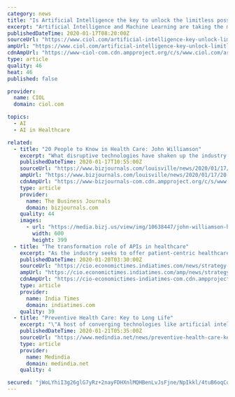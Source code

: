 ```yaml
---
category: news
title: "Is Artificial Intelligence the key to unlock the limitless possibilities in Healthcare?"
excerpt: "Artificial Intelligence and Machine Learning are taking the major scoop of technological development and leading the digital transformation era. While entering the new decade with digital transformation, industries like Manufacturing, Banking, Automotive and Healthcare etc. are transformed in a manner that, there are certain tasks on which ..."
publishedDateTime: 2020-01-17T08:20:00Z
sourceUrl: "https://www.ciol.com/artificial-intelligence-key-unlock-limitless-possibilities-healthcare/"
ampUrl: "https://www.ciol.com/artificial-intelligence-key-unlock-limitless-possibilities-healthcare/amp/"
cdnAmpUrl: "https://www-ciol-com.cdn.ampproject.org/c/s/www.ciol.com/artificial-intelligence-key-unlock-limitless-possibilities-healthcare/amp/"
type: article
quality: 46
heat: 46
published: false

provider:
  name: CIOL
  domain: ciol.com

topics:
  - AI
  - AI in Healthcare

related:
  - title: "20 People to Know in Health Care: John Williamson"
    excerpt: "What disruptive technologies have shaken up the industry in the past five years? Artificial intelligence (AI) and robotic process automation are making their way out of the research labs and into the software being used across the health care industry on a daily basis."
    publishedDateTime: 2020-01-17T10:55:00Z
    sourceUrl: "https://www.bizjournals.com/louisville/news/2020/01/17/20-people-to-know-in-health-care-john-williamson.html"
    ampUrl: "https://www.bizjournals.com/louisville/news/2020/01/17/20-people-to-know-in-health-care-john-williamson.amp.html"
    cdnAmpUrl: "https://www-bizjournals-com.cdn.ampproject.org/c/s/www.bizjournals.com/louisville/news/2020/01/17/20-people-to-know-in-health-care-john-williamson.amp.html"
    type: article
    provider:
      name: The Business Journals
      domain: bizjournals.com
    quality: 44
    images:
      - url: "https://media.bizj.us/view/img/10638447/john-williamson-headshot*600xx1878-1251-0-0.jpg"
        width: 600
        height: 399
  - title: "The transformation role of APIs in healthcare"
    excerpt: "As the industry seeks to offer patient-centric healthcare, its key growth drivers—including affordable insurance, telemedicine, remote diagnostics, and medical tourism—are often accelerated by digital transformation (DX) technologies. These technologies include cloud computing, IoT, artificial intelligence, mobility, and analytics ..."
    publishedDateTime: 2020-01-20T03:30:00Z
    sourceUrl: "https://cio.economictimes.indiatimes.com/news/strategy-and-management/the-transformation-role-of-apis-in-healthcare/73412408"
    ampUrl: "https://cio.economictimes.indiatimes.com/amp/news/strategy-and-management/the-transformation-role-of-apis-in-healthcare/73412408"
    cdnAmpUrl: "https://cio-economictimes-indiatimes-com.cdn.ampproject.org/c/s/cio.economictimes.indiatimes.com/amp/news/strategy-and-management/the-transformation-role-of-apis-in-healthcare/73412408"
    type: article
    provider:
      name: India Times
      domain: indiatimes.com
    quality: 39
  - title: "Preventive Health Care: Key to Long Life"
    excerpt: "\"A host of converging technologies like artificial intelligence, Robotics, Virtual Reality, Digital Biology, sensors, will clash into 3D printing, blockchain, quantum computing, and global gigabyte networks in the near future and it will completely change the dynamics of the healthcare industry and how it will be delivered,\" said Preeti ..."
    publishedDateTime: 2020-01-21T05:35:00Z
    sourceUrl: "https://www.medindia.net/news/preventive-health-care-key-to-long-life-192639-1.htm"
    type: article
    provider:
      name: Medindia
      domain: medindia.net
    quality: 4

secured: "jWoLYhiI3g26glG7yRz+2nayFDHXnlMQHBenLvJsFjne/NpIkkl/4tuB6oqCq9q2Ip4C3eZKtv1gJv/2H4SX6Q/70tVvD3e9xofYjN7GJsH7yp6yHwIpUkIp0TzXJc9RRDN3h1/+odgCo7u2ja+PpW3IZr6aU0E0d1TqWe1PQ4YFnIormf+cLqYOVWMmZ981bhpoCuKf++KPbHMT2ZNBwGqYdjhy3/P3d3gcFnssuiYLBhq4Tp88HjuLo0WLAC+4EhutIWK42mQuLSrit6bxFDOOnauFYi/+Kjs6I6IeiHrYSa8BMQiCaSEEpQfjpPUGdvlFLTTGt1ayp9Vd48hR3tuzQBpmsxgq7ntXm2rkHvSnHtxSoY1eLrIZ4XDnpcSNHTbeIVWZ88xURvE9CsuH93IdVPRg5V4lg+s+ORm034U7pz18eet46/yuPLyUAVgNXPMsDAnRaNppGoRg+wFPGA==;gr4KIZVsy/wEQ6usxxHPiA=="
---
```


